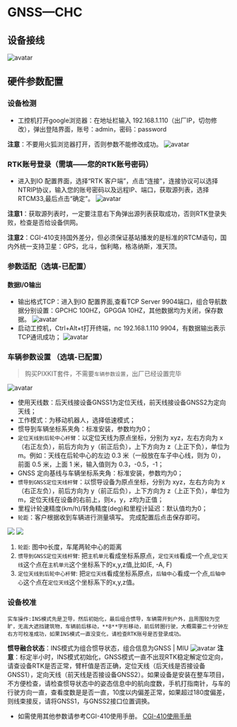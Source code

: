 # GNSS—CHC
## 设备接线
  ![avatar](./image/gnss_picture/chc.jpg)
## 硬件参数配置
### 设备检测
- 工控机打开google浏览器：在地址栏输入 192.168.1.110（出厂IP，切勿修改），弹出登陆界面，账号：admin，密码：password

**注意**：不要用火狐浏览器打开，否则参数不能修改成功。
   ![avatar](./image/gnss_picture/1.jpg)
### RTK账号登录（需填——您的RTK账号密码）
- 进入到IO 配置界面，选择“RTK 客户端”，点击“连接”，连接协议可以选择 NTRIP协议，输入您的账号密码以及远程IP、端口，获取源列表，选择RTCM33,最后点击“确定”。
    ![avatar](./image/gnss_picture/Snipaste_2023-04-21_17-15-11.png)

**注意1**：获取源列表时，一定要注意右下角弹出源列表获取成功，否则RTK登录失败，检查是否给设备供网。

**注意2**：CGI-410支持国外差分，但必须保证基站播发的是标准的RTCM语句，国内外统一支持卫星：GPS，北斗，伽利略，格洛纳斯，准天顶。

### 参数适配（选填-已配置）
#### 数据I/O输出
- 输出格式TCP：进入到IO 配置界面,查看TCP Server 9904端口，组合导航数据分别设置：GPCHC 100HZ，GPGGA 10HZ，其他数据均为关闭，保存数据。
    ![avatar](./image/gnss_picture/2.jpg)
- 启动工控机，Ctrl+Alt+t打开终端，nc 192.168.1.110 9904，有数据输出表示TCP通讯成功；
    ![avatar](./image/gnss_picture/Snipaste_2023-04-23_14-20-52.png)

### 车辆参数设置 （选填-已配置）

> 购买PIXKIT套件，不需要`车辆参数设置`，出厂已经设置完毕

![avatar](./image/gnss_picture/Snipaste_2023-04-21_17-09-07.png)

- 使用天线数：后天线接设备GNSS1为定位天线，前天线接设备GNSS2为定向天线；
- 工作模式：为移动机器人，选择低速模式；
- 惯导到车辆坐标系夹角：标准安装，参数均为0；
- `定位天线到后轮中心杆臂`：以定位天线为原点坐标，分别为 xyz，左右方向为 x（右正左负），前后方向为 y（前正后负），上下方向为 z（上正下负），单位为m。例如：天线在后轮中心的左边 0.3 米（一般放在车子中心线，则为 0），前面 0.5 米，上面 1 米，输入值则为 0.3，-0.5，-1；
- GNSS 定向基线与车辆坐标系夹角：标准安装，参数均为0；
- `惯导到GNSS定位天线杆臂`：以惯导设备为原点坐标，分别为 xyz，左右方向为 x（右正左负），前后方向为 y（前正后负），上下方向为 z（上正下负），单位为 m，定位天线在设备的右前上，则x，y，z均为正值；
- 里程计轮速精度(km/h)/转角精度(deg)和里程计延迟：默认值均为0；
- `轮距`：客户根据收到车辆进行测量填写。
完成配置后点击保存即可。

![](./image/gnss_picture/parameter.jpg)
![](./image/gnss_picture/Coordinate_System.jpg)

1. `轮距`: 图中`D`长度，车尾两轮中心的距离
2. `惯导到GNSS定位天线杆臂`: 把`主机单元`看成坐标系原点，`定位天线`看成一个点,`定位天线`这个点在`主机单元`这个坐标系下的x,y,z值,比如(E, -A, F)
3. `定位天线到后轮中心杆臂`: 把`定位天线`看成坐标系原点，`后轴中心`看成一个点,`后轴中心`这个点在`定位天线`这个坐标系下的x,y,z值。

### 设备校准
    实车操作:INS模式先是卫导，然后初始化，最后组合惯导，车辆需开到户外，且周围较为空旷，无高大遮挡建筑物，车辆前后移动，**8**字形移动，前后转圈行驶，大概需要二十分钟左右方可校准成功，如果INS模式一直没变化，请检查RTK账号是否登录成功。
**惯导融合状态**：INS模式为组合惯导状态，组合信息为GNSS | MIU
    ![avatar](./image/gnss_picture/Snipaste_2023-04-21_17-37-29.png)
**注意**：标定半小时，INS模式初始化，GNSS模式一直不出现RTK稳定解定位定向，请查设备RTK是否正常，臂杆值是否正确，定位天线（后天线是否接设备GNSS1），定向天线（前天线是否接设备GNSS2）。如果设备是安装在整车项目，不方便检查，请检查惯导状态中的姿态信息中的航向度数，手机打指南针，与车的行驶方向一直，查看度数是是否一直，10度以内偏差正常，如果超过180度偏差，则线束接反，请将GNSS1，与GNSS2接口位置调换。

- 如需使用其他参数请参考CGI-410使用手册。
    [CGI-410使用手册](./image/CGI-410.pdf)
